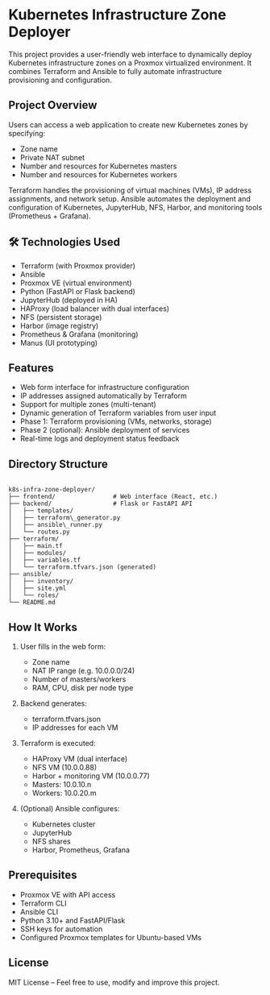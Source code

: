 # Kubernetes Infrastructure Zone Deployer

This project provides a user-friendly web interface to dynamically deploy Kubernetes infrastructure zones on a Proxmox virtualized environment. It combines Terraform and Ansible to fully automate infrastructure provisioning and configuration.

##  Project Overview

Users can access a web application to create new Kubernetes zones by specifying:

- Zone name
- Private NAT subnet
- Number and resources for Kubernetes masters
- Number and resources for Kubernetes workers

Terraform handles the provisioning of virtual machines (VMs), IP address assignments, and network setup. Ansible automates the deployment and configuration of Kubernetes, JupyterHub, NFS, Harbor, and monitoring tools (Prometheus + Grafana).

## 🛠 Technologies Used

- Terraform (with Proxmox provider)
- Ansible
- Proxmox VE (virtual environment)
- Python (FastAPI or Flask backend)
- JupyterHub (deployed in HA)
- HAProxy (load balancer with dual interfaces)
- NFS (persistent storage)
- Harbor (image registry)
- Prometheus & Grafana (monitoring)
- Manus (UI prototyping)

##  Features

- Web form interface for infrastructure configuration
- IP addresses assigned automatically by Terraform
- Support for multiple zones (multi-tenant)
- Dynamic generation of Terraform variables from user input
- Phase 1: Terraform provisioning (VMs, networks, storage)
- Phase 2 (optional): Ansible deployment of services
- Real-time logs and deployment status feedback

##  Directory Structure

```

k8s-infra-zone-deployer/
├── frontend/                # Web interface (React, etc.)
├── backend/                 # Flask or FastAPI API
│   ├── templates/
│   ├── terraform\_generator.py
│   ├── ansible\_runner.py
│   └── routes.py
├── terraform/
│   ├── main.tf
│   ├── modules/
│   ├── variables.tf
│   └── terraform.tfvars.json (generated)
├── ansible/
│   ├── inventory/
│   ├── site.yml
│   └── roles/
└── README.md

```

##  How It Works

1. User fills in the web form:
   - Zone name
   - NAT IP range (e.g. 10.0.0.0/24)
   - Number of masters/workers
   - RAM, CPU, disk per node type

2. Backend generates:
   - terraform.tfvars.json
   - IP addresses for each VM

3. Terraform is executed:
   - HAProxy VM (dual interface)
   - NFS VM (10.0.0.88)
   - Harbor + monitoring VM (10.0.0.77)
   - Masters: 10.0.10.n
   - Workers: 10.0.20.m

4. (Optional) Ansible configures:
   - Kubernetes cluster
   - JupyterHub
   - NFS shares
   - Harbor, Prometheus, Grafana

##  Prerequisites

- Proxmox VE with API access
- Terraform CLI
- Ansible CLI
- Python 3.10+ and FastAPI/Flask
- SSH keys for automation
- Configured Proxmox templates for Ubuntu-based VMs



##  License

MIT License – Feel free to use, modify and improve this project.


